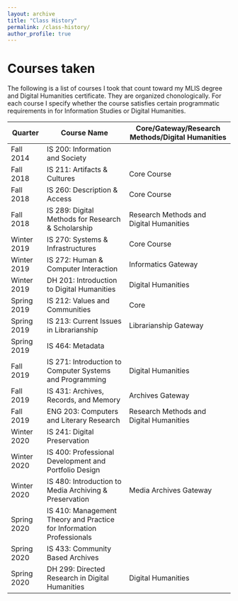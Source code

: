```yaml
---
layout: archive
title: "Class History"
permalink: /class-history/
author_profile: true
---
```


Courses taken
======

The following is a list of courses I took that count toward my MLIS degree and Digital Humanities certificate. They are organized chonologically. For each course I specify whether the course satisfies certain programmatic requirements in for Information Studies or Digital Humanities.


Quarter | Course Name | Core/Gateway/Research Methods/Digital Humanities
--- | --- | ---
Fall 2014 | IS 200:	Information and Society | 
Fall 2018 | IS 211:	Artifacts & Cultures | Core Course
Fall 2018 | IS 260:	Description & Access | Core Course
Fall 2018 | IS 289:	Digital Methods for Research & Scholarship | Research Methods and Digital Humanities
Winter 2019 | IS 270:	Systems & Infrastructures | Core Course
Winter 2019 | IS 272:	Human & Computer Interaction | Informatics Gateway
Winter 2019 | DH 201:	Introduction to Digital Humanities | Digital Humanities
Spring 2019 | IS 212:	Values and Communities | Core
Spring 2019 | IS 213:	Current Issues in Librarianship | Librarianship Gateway
Spring 2019 | IS 464:	Metadata | 
Fall 2019 | IS 271:	Introduction to Computer Systems and Programming | Digital Humanities
Fall 2019 | IS 431:	Archives, Records, and Memory | Archives Gateway
Fall 2019 | ENG 203:	Computers and Literary Research | Research Methods and Digital Humanities
Winter 2020 | IS 241:	Digital Preservation | 
Winter 2020 | IS 400:	Professional Development and Portfolio Design | 
Winter 2020 | IS 480:	Introduction to Media Archiving & Preservation | Media Archives Gateway
Spring 2020 | IS 410:	Management Theory and Practice for Information Professionals | 
Spring 2020 | IS 433:	Community Based Archives
Spring 2020 | DH 299:	Directed Research in Digital Humanities | Digital Humanities

